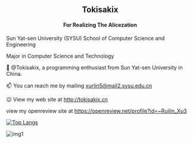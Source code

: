 <h2 align="center"> Tokisakix </h2>

<h4 align="center"> For Realizing The Alicezation </h4>

Sun Yat-sen University (SYSU) School of Computer Science and Engineering

Major in Computer Science and Technology

👋 @Tokisakix, a programming enthusiast from Sun Yat-sen University in China.

📫 You can reach me by mailing xurlin5@mail2.sysu.edu.cn

😉 View my web site at http://tokisakix.cn

view my openreview site at https://openreview.net/profile?id=~Ruilin_Xu3

[![Top Langs](https://github-readme-stats.vercel.app/api/top-langs/?username=Tokisakix&layout=donut)](https://github.com/anuraghazra/github-readme-stats)

![img1](img1.png)
